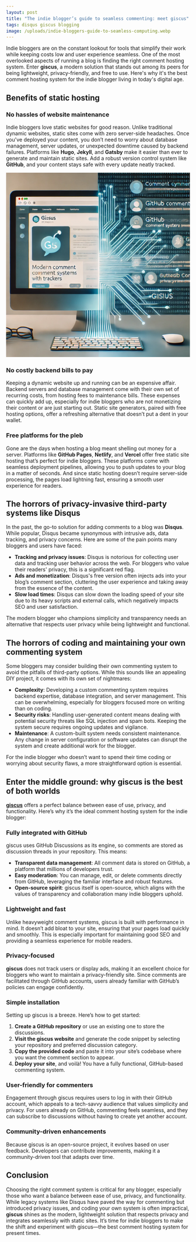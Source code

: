 ```yaml
---
layout: post
title: "The indie blogger’s guide to seamless commenting: meet giscus"
tags: disqus giscus blogging
image: /uploads/indie-bloggers-guide-to-seamless-computing.webp
---
```

Indie bloggers are on the constant lookout for tools that simplify their work while keeping costs low and user experience seamless. One of the most overlooked aspects of running a blog is finding the right comment hosting system. Enter **giscus**, a modern solution that stands out among its peers for being lightweight, privacy-friendly, and free to use. Here's why it's the best comment hosting system for the indie blogger living in today's digital age.

## Benefits of static hosting

### No hassles of website maintenance

Indie bloggers love static websites for good reason. Unlike traditional dynamic websites, static sites come with zero server-side headaches. Once you've deployed your content, you don’t need to worry about database management, server updates, or unexpected downtime caused by backend failures. Platforms like **Hugo**, **Jekyll**, and **Gatsby** make it easier than ever to generate and maintain static sites. Add a robust version control system like **GitHub**, and your content stays safe with every update neatly tracked.

![indie-bloggers-guide-to-seamless-computing](/uploads/indie-bloggers-guide-to-seamless-computing.webp)

### No costly backend bills to pay

Keeping a dynamic website up and running can be an expensive affair. Backend servers and database management come with their own set of recurring costs, from hosting fees to maintenance bills. These expenses can quickly add up, especially for indie bloggers who are not monetizing their content or are just starting out. Static site generators, paired with free hosting options, offer a refreshing alternative that doesn’t put a dent in your wallet.

### Free platforms for the pleb

Gone are the days when hosting a blog meant shelling out money for a server. Platforms like **GitHub Pages**, **Netlify**, and **Vercel** offer free static site hosting that’s perfect for indie bloggers. These platforms come with seamless deployment pipelines, allowing you to push updates to your blog in a matter of seconds. And since static hosting doesn’t require server-side processing, the pages load lightning fast, ensuring a smooth user experience for readers.

## The horrors of privacy-invasive third-party systems like Disqus

In the past, the go-to solution for adding comments to a blog was **Disqus**. While popular, Disqus became synonymous with intrusive ads, data tracking, and privacy concerns. Here are some of the pain points many bloggers and users have faced:

- **Tracking and privacy issues**: Disqus is notorious for collecting user data and tracking user behavior across the web. For bloggers who value their readers' privacy, this is a significant red flag.
- **Ads and monetization**: Disqus's free version often injects ads into your blog’s comment section, cluttering the user experience and taking away from the essence of the content.
- **Slow load times**: Disqus can slow down the loading speed of your site due to its heavy scripts and external calls, which negatively impacts SEO and user satisfaction.

The modern blogger who champions simplicity and transparency needs an alternative that respects user privacy while being lightweight and functional.

## The horrors of coding and maintaining your own commenting system

Some bloggers may consider building their own commenting system to avoid the pitfalls of third-party options. While this sounds like an appealing DIY project, it comes with its own set of nightmares:

- **Complexity**: Developing a custom commenting system requires backend expertise, database integration, and server management. This can be overwhelming, especially for bloggers focused more on writing than on coding.
- **Security risks**: Handling user-generated content means dealing with potential security threats like SQL injection and spam bots. Keeping the system secure requires ongoing updates and vigilance.
- **Maintenance**: A custom-built system needs consistent maintenance. Any change in server configuration or software updates can disrupt the system and create additional work for the blogger.

For the indie blogger who doesn’t want to spend their time coding or worrying about security flaws, a more straightforward option is essential.

## Enter the middle ground: why giscus is the best of both worlds

[**giscus**](https://giscus.app/) offers a perfect balance between ease of use, privacy, and functionality. Here’s why it’s the ideal comment hosting system for the indie blogger:

### Fully integrated with GitHub

giscus uses GitHub Discussions as its engine, so comments are stored as discussion threads in your repository. This means:

- **Transparent data management**: All comment data is stored on GitHub, a platform that millions of developers trust.
- **Easy moderation**: You can manage, edit, or delete comments directly from GitHub, leveraging the familiar interface and robust features.
- **Open-source spirit**: giscus itself is open-source, which aligns with the values of transparency and collaboration many indie bloggers uphold.

### Lightweight and fast

Unlike heavyweight comment systems, giscus is built with performance in mind. It doesn’t add bloat to your site, ensuring that your pages load quickly and smoothly. This is especially important for maintaining good SEO and providing a seamless experience for mobile readers.

### Privacy-focused

**giscus** does not track users or display ads, making it an excellent choice for bloggers who want to maintain a privacy-friendly site. Since comments are facilitated through GitHub accounts, users already familiar with GitHub’s policies can engage confidently.

### Simple installation

Setting up giscus is a breeze. Here’s how to get started:

1. **Create a GitHub repository** or use an existing one to store the discussions.
2. **Visit the giscus website** and generate the code snippet by selecting your repository and preferred discussion category.
3. **Copy the provided code** and paste it into your site’s codebase where you want the comment section to appear.
4. **Deploy your site**, and voilà! You have a fully functional, GitHub-based commenting system.

### User-friendly for commenters

Engagement through giscus requires users to log in with their GitHub account, which appeals to a tech-savvy audience that values simplicity and privacy. For users already on GitHub, commenting feels seamless, and they can subscribe to discussions without having to create yet another account.

### Community-driven enhancements

Because giscus is an open-source project, it evolves based on user feedback. Developers can contribute improvements, making it a community-driven tool that adapts over time.

## Conclusion

Choosing the right comment system is critical for any blogger, especially those who want a balance between ease of use, privacy, and functionality. While legacy systems like Disqus have paved the way for commenting but introduced privacy issues, and coding your own system is often impractical, **giscus** shines as the modern, lightweight solution that respects privacy and integrates seamlessly with static sites. It’s time for indie bloggers to make the shift and experiment with giscus—the best comment hosting system for present times.